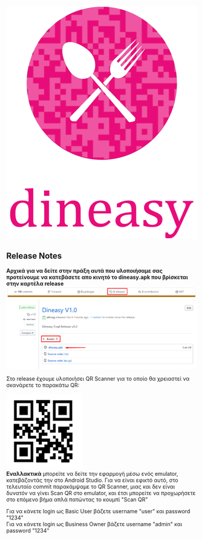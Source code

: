 <p align="center">
  <img width="540" height="615" src="dineasygithub.png">
</p>


## Release Notes

<p>
  <b>Αρχικά για να δείτε στην πράξη αυτά που υλοποιήσαμε σας προτείνουμε να κατεβάσετε απο κινητό το dineasy.apk που βρίσκεται στην καρτέλα release<br /></b>
  <img src="releases.png">
  <img src="releases2.png">

  Στο release έχουμε υλοποιήσει QR Scanner για το οποίο θα χρειαστεί να σκανάρετε το παρακάτω QR:<br />

  <img width="200" height="200" src="qr code.png"><br />
  <b>Εναλλακτικά</b> μπορείτε να δείτε την εφαρμογή μέσω ενός emulator, κατεβάζοντάς την στο Android Studio. Για να είναι εφικτό αυτό, στο τελευταίο commit παρακάμψαμε το QR Scanner, μιας και δεν είναι δυνατόν να γίνει Scan QR στο emulator, και έτσι μπορείτε να προχωρήσετε στο επόμενο βήμα απλά πατώντας το κουμπί "Scan QR" <br /> </p>
 <p> Για να κάνετε login ως Basic User βάζετε username "user" και password "1234" <br />
  Για να κάνετε login ως Business Owner βάζετε username "admin" και password "1234" <br />
</p>

